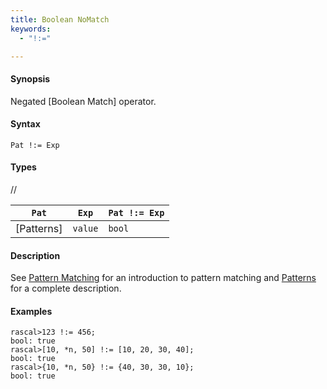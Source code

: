 ```yaml
---
title: Boolean NoMatch
keywords:
  - "!:="

---
```


#### Synopsis

Negated [Boolean Match] operator.

#### Syntax

`Pat !:= Exp`

#### Types

//

| `Pat`     | `Exp` |`Pat !:= Exp` |
| --- | --- | --- |
| [Patterns]  | `value` | `bool`           |


#### Description

See [Pattern Matching](../../../../../RascalConcepts/PatternMatching/index.md) for an introduction to pattern matching and [Patterns](../../../../../Rascal/Patterns/index.md) for a complete description.

#### Examples


```rascal-shell 
rascal>123 !:= 456;
bool: true
rascal>[10, *n, 50] !:= [10, 20, 30, 40];
bool: true
rascal>{10, *n, 50} !:= {40, 30, 30, 10};
bool: true
```


